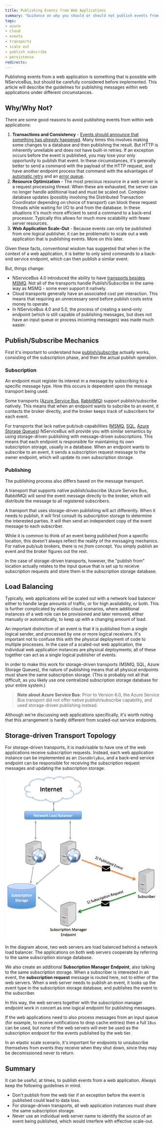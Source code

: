 ```yaml
---
title: Publishing Events from Web Applications
summary: "Guidance on why you should or should not publish events from a web application"
tags:
- azure
- cloud
- events
- transports
- scale out
- publish subscribe
- persistence
redirects:
---
```


Publishing events from a web application is something that is possible with NServiceBus, but should be carefully considered before implemented. This article will describe the guidelines for publishing messages within web applications under different circumstances.

## Why/Why Not?

There are some good reasons to avoid publishing events from within web applications:

1. **Transactions and Consistency** - [Events should announce that something has *already* happened](/nservicebus/messaging/messages-events-commands.md). Many times this involves making some changes to a database and then publishing the result. But HTTP is inherently unreliable and does not have built-in retries. If an exception occurs before the event is published, you may lose your only opportunity to publish that event. In these circumstances, it's generally better to send a command with the payload of the HTTP request, and have another endpoint process that command with the advantages of [automatic retry](/nservicebus/errors/automatic-retries.md) and an [error queue](/nservicebus/errors/index.md).
2. **Resource Optimization** - The most precious resource in a web server is a request processing thread. When these are exhausted, the server can no longer handle additional load and must be scaled out. Complex database updates (possibly involving the Distributed Transaction Coordinator depending on choice of transport) can block these request threads while waiting for I/O to and from the database. In these situations it's much more efficient to send a command to a back-end processor. Typically this allows for much more scalability with fewer server resources.
3. **Web Application Scale-Out** - Because events can only be published from one logical publisher, it can be problematic to scale out a web application that is publishing events. More on this later.

Given these facts, conventional wisdom has suggested that when in the context of a web application, it is better to only send commands to a back-end service endpoint, which can then publish a similar event.

But, things change:

* NServiceBus 4.0 introduced the ability to have [transports besides MSMQ](/nservicebus/transports/index.md). Not all of the transports handle Publish/Subscribe in the same way as MSMQ - some even support it natively.
* Cloud transports generally have an associated cost per interaction. This means that requiring an unnecessary send before publish costs extra money to operate.
* In NServiceBus 4.0 and 5.0, the process of creating a send-only endpoint (which is still capable of publishing messages, but does not have an input queue or process incoming messages) was made much easier.

## Publish/Subscribe Mechanics

First it's important to understand how [publish/subscribe](/samples/pubsub/index.md) actually works, consisting of the subscription phase, and then the actual publish operation.

### Subscription

An endpoint must register its interest in a message by subscribing to a specific message type. How this occurs is dependent upon the message transport being used.

Some transports ([Azure Service Bus](/nservicebus/azure/azure-servicebus-transport.md), [RabbitMQ](/nservicebus/rabbitmq/configuration-api)) support publish/subscribe natively. This means that when an endpoint wants to subcribe to an event, it contacts the broker directly, and the broker keeps track of subscribers for each event.

For transports that lack native pub/sub capabilities ([MSMQ](/nservicebus/msmq/index.md), [SQL](/nservicebus/sqlserver/index.md), [Azure Storage Queues](/nservicebus/azure/azure-storage-queues-transport)) NServiceBus will provide you with similar semantics by using storage-driven publishing with message-driven subscriptions. This means that each endpoint is responsible for maintaining its own subscription storage, usually in a database. When an endpoint wants to subscribe to an event, it sends a subscription request message to the owner endpoint, which will update its own subscription storage.

### Publishing

The publishing process also differs based on the message transport.

A transport that supports native publish/subscribe (Azure Service Bus, RabbitMQ) will send the event message directly to the broker, which will distribute the message to all registered subscribers.

A transport that uses storage-driven publishing will act differently. When it needs to publish, it will first consult its subscription storage to determine the interested parties. It will then send an independent copy of the event message to each subscriber.

While it is common to think of an event being published *from* a specific location, this doesn't always reflect the reality of the messaging mechanics. For native pub/sub brokers, there is no *from* concept. You simply publish an event and the broker figures out the rest.

In the case of storage-driven transports, however, the "publish from" location actually relates to the input queue that is set up to receive subscription requests and store them in the subscription storage database.

## Load Balancing

Typically, web applications will be scaled out with a network load balancer either to handle large amounts of traffic, or for high availability, or both. This is further complicated by elastic cloud scenarios, where additional instances of a web role can be provisioned and later removed, either manually or automatically, to keep up with a changing amount of load.

An important distinction of an event is that it is published from a single logical sender, and processed by one or more logical receivers. It's important not to confuse this with the physical deployment of code to multiple processes. In the case of a scaled-out web application, the individual web application instances are physical deployments; all of these together can act as a single logical publisher of events.

In order to make this work for storage-driven transports (MSMQ, SQL, Azure Storage Queues), the nature of publishing means that all physical endpoints must share the same subscription storage. (This is probably not all that difficult, as you likely use one centralized subscription storage database for your entire system.)

> **Note about Azure Service Bus**: Prior to Version 6.0, the Azure Service Bus transport did not offer native publish/subscribe capability, and used storage-driven publishing instead.

Although we're discussing web applications specifically, it's worth noting that this arrangement is hardly different from scaled-out service endpoints.

## Storage-driven Transport Topology

For storage-driven transports, it is inadvisable to have one of the web applications receive subscription requests. Instead, each web application instance can be implemented as an `ISendOnlyBus`, and a back-end service endpoint can be responsible for receiving the subscription request messages and updating the subscription storage.

![Storage-driven transport publishing topology](storage-based-publish-topology.png)

In the diagram above, two web servers are load balanced behind a network load balancer. The applications on both web servers cooperate by referring to the same subscription storage database.

We also create an additional **Subscription Manager Endpoint**, also talking to the same subscription storage. When a subscriber is interested in an event, the **subscription request** message is routed here, not to either of the web servers. When a web server needs to publish an event, it looks up the event type in the subscription storage database, and publishes the event to the subscriber.

In this way, the web servers together with the subscription manager endpoint work in concert as one logical endpoint for publishing messages.

If the web applications need to also process messages from an input queue (for example, to receive notifications to drop cache entries) then a full `IBus` can be used, but none of the web servers will ever be used as the subscription endpoint for the events published by the web tier.

In an elastic scale scenario, it's important for endpoints to unsubscribe themselves from events they receive when they shut down, since they may be decomissioned never to return.

## Summary

It can be useful, at times, to publish events from a web application. Always keep the following guidelines in mind.

* Don't publish from the web tier if an exception before the event is published could lead to data loss.
* For storage-driven transports, all web application instances must share the same subscription storage.
* Never use an individual web server name to identify the source of an event being published, which would interfere with effective scale-out.
